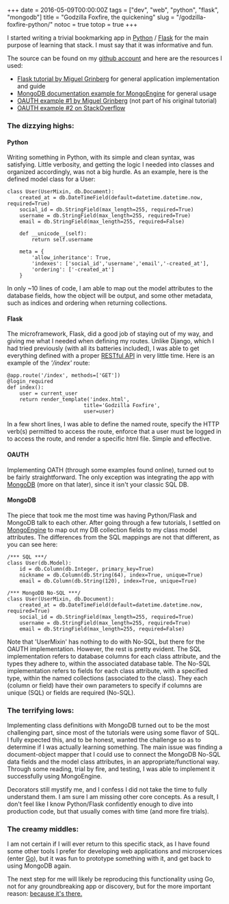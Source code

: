 +++
date = 2016-05-09T00:00:00Z
tags = ["dev", "web", "python", "flask", "mongodb"]
title = "Godzilla Foxfire, the quickening"
slug = "/godzilla-foxfire-python/"
notoc = true
totop = true
+++

I started writing a trivial bookmarking app in [Python](https://www.python.org/) / [Flask](http://flask.pocoo.org/) for the main purpose of learning that stack. I must say that it was informative and fun.

The source can be found on my [github account](https://github.com/quandrei/godzilla-foxfire-flask) and here are the resources I used:

* [Flask tutorial by Miguel Grinberg](http://blog.miguelgrinberg.com/post/the-flask-mega-tutorial-part-i-hello-world) for general application implementation and guide
* [MongoDB documentation example for MongoEngine](https://docs.mongodb.com/ecosystem/tutorial/write-a-tumblelog-application-with-flask-mongoengine/) for general usage
* [OAUTH example #1 by Miguel Grinberg](http://blog.miguelgrinberg.com/post/oauth-authentication-with-flask) (not part of his original tutorial)
* [OAUTH example #2 on StackOverflow](http://stackoverflow.com/questions/9499286/using-google-oauth2-with-flask)

### The dizzying highs:

#### Python

Writing something in Python, with its simple and clean syntax, was satisfying. Little verbosity, and getting the logic I needed into classes and organized accordingly, was not a big hurdle. As an example, here is the defined model class for a User:

```
class User(UserMixin, db.Document):
    created_at = db.DateTimeField(default=datetime.datetime.now, required=True)
    social_id = db.StringField(max_length=255, required=True)
    username = db.StringField(max_length=255, required=True)
    email = db.StringField(max_length=255, required=False)

    def __unicode__(self):
        return self.username

    meta = {
        'allow_inheritance': True,
        'indexes': ['social_id','username','email','-created_at'],
        'ordering': ['-created_at']
    }
```

In only ~10 lines of code, I am able to map out the model attributes to the database fields, how the object will be output, and some other metadata, such as indices and ordering when returning collections.

#### Flask

The microframework, Flask, did a good job of staying out of my way, and giving me what I needed when defining my routes. Unlike Django, which I had tried previously (with all its batteries included), I was able to get everything defined with a proper [RESTful API](http://www.restapitutorial.com/) in very little time. Here is an example of the *'/index'* route:

```
@app.route('/index', methods=['GET'])
@login_required
def index():
    user = current_user
    return render_template('index.html',
                         title='Godzilla Foxfire',
                         user=user)
```

In a few short lines, I was able to define the named route, specify the HTTP verb(s) permitted to access the route, enforce that a user must be logged in to access the route, and render a specific html file. Simple and effective.

#### OAUTH

Implementing OATH (through some examples found online), turned out to be fairly straightforward. The only exception was integrating the app with [MongoDB](https://www.mongodb.com/) (more on that later), since it isn't your classic SQL DB.

#### MongoDB

The piece that took me the most time was having Python/Flask and MongoDB talk to each other. After going through a few tutorials, I settled on [MongoEngine](http://mongoengine.org/) to map out my DB collection fields to my class model attributes. The differences from the SQL mappings are not that different, as you can see here:

```
/*** SQL ***/
class User(db.Model):
    id = db.Column(db.Integer, primary_key=True)
    nickname = db.Column(db.String(64), index=True, unique=True)
    email = db.Column(db.String(120), index=True, unique=True)

/*** MongoDB No-SQL ***/
class User(UserMixin, db.Document):
    created_at = db.DateTimeField(default=datetime.datetime.now, required=True)
    social_id = db.StringField(max_length=255, required=True)
    username = db.StringField(max_length=255, required=True)
    email = db.StringField(max_length=255, required=False)
```

Note that 'UserMixin' has nothing to do with No-SQL, but there for the OAUTH implementation. However, the rest is pretty evident. The SQL implementation refers to database columns for each class attribute, and the types they adhere to, within the associated database table. The No-SQL implementation refers to fields for each class attribute, with a specified type, within the named collections (associated to the class). They each (column or field) have their own parameters to specify if columns are unique (SQL) or fields are required (No-SQL).

### The terrifying lows:

Implementing class definitions with MongoDB turned out to be the most challenging part, since most of the tutorials were using some flavor of SQL. I fully expected this, and to be honest, wanted the challenge so as to determine if I was actually learning something. The main issue was finding a document-object mapper that I could use to connect the MongoDB No-SQL data fields and the model class attributes, in an appropriate/functional way. Through some reading, trial by fire, and testing, I was able to implement it successfully using MongoEngine.

Decorators still mystify me, and I confess I did not take the time to fully understand them. I am sure I am missing other core concepts. As a result, I don't feel like I know Python/Flask confidently enough to dive into production code, but that usually comes with time (and more fire trials).

### The creamy middles:

I am not certain if I will ever return to this specific stack, as I have found some other tools I prefer for developing web applications and microservices (enter [Go](https://golang.org/)), but it was fun to prototype something with it, and get back to using MongoDB again.

The next step for me will likely be reproducing this functionality using Go, not for any groundbreaking app or discovery, but for the more important reason: [because it's there.](https://youtu.be/qL1WqN1XKK0?t=36s)
